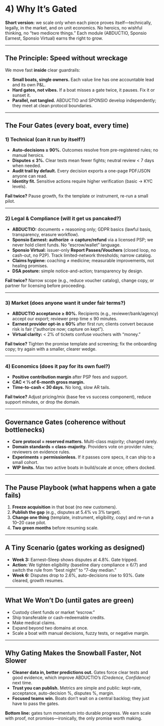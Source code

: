 # 4) Why It’s Gated

**Short version:** we scale only when each piece proves itself—technically, legally, in the market, and on unit economics. No heroics, no wishful thinking, no “two mediocre things.” Each module (ABDUCTIO, Sponsio Earnest, Sponsio Virtual) earns the right to grow.

---

## The Principle: Speed without wreckage
We move fast **inside** clear guardrails:
- **Small boats, single owners.** Each value line has one accountable lead and its own P&L.
- **Hard gates, not vibes.** If a boat misses a gate twice, it pauses. Fix it or sunset it.
- **Parallel, not tangled.** ABDUCTIO and SPONSIO develop independently; they meet at clean protocol boundaries.

---

## The Four Gates (every boat, every time)

### 1) Technical (can it run by itself?)
- **Auto-decisions ≥ 90%.** Outcomes resolve from pre-registered rules; no manual heroics.
- **Disputes ≤ 3%.** Clear tests mean fewer fights; neutral review < 7 days when needed.
- **Audit trail by default.** Every decision exports a one-page PDF/JSON anyone can read.
- **Identity fit.** Sensitive actions require higher verification (basic → KYC levels).

**Fail twice?** Pause growth, fix the template or instrument, re-run a small pilot.

---

### 2) Legal & Compliance (will it get us pancaked?)
- **ABDUCTIO:** documents + reasoning only; GDPR basics (lawful basis, transparency, erasure workflow).
- **Sponsio Earnest:** **authorize → capture/refund** via a licensed PSP; we never hold client funds. No “escrow/wallet” language.
- **Sponsio Virtual:** issuer-only **Report Passes/Vouchers** (closed loop, no cash-out, no P2P). Track limited-network thresholds; narrow catalog.
- **Claims hygiene:** coaching ≠ medicine; measurable improvements, not healing promises.
- **DSA posture:** simple notice-and-action; transparency by design.

**Fail twice?** Narrow scope (e.g., reduce voucher catalog), change copy, or partner for licensing before proceeding.

---

### 3) Market (does anyone want it under fair terms?)
- **ABDUCTIO acceptance ≥ 80%.** Recipients (e.g., reviewer/bank/agency) accept our export; reviewer prep time ≤ 90 minutes.
- **Earnest provider opt-in ≥ 60%** after first run; clients convert because risk is fair (“authorize now; capture on kept”).
- **Virtual clarity:** < 2% of tickets confuse vouchers with “money.”

**Fail twice?** Tighten the promise template and screening; fix the onboarding copy; try again with a smaller, clearer wedge.

---

### 4) Economics (does it pay for its own fuel?)
- **Positive contribution margin** after PSP fees and support.
- **CAC < ⅓ of 6-month gross margin.**
- **Time-to-cash < 30 days.** No long, slow AR tails.

**Fail twice?** Adjust pricing/mix (base fee vs success component), reduce support minutes, or drop the domain.

---

## Governance Gates (coherence without bottlenecks)
- **Core protocol = reserved matters.** Multi-class majority; changed rarely.
- **Domain standards = class-majority.** Providers vote on provider rules; reviewers on evidence rules.
- **Experiments = permissionless.** If it passes core specs, it can ship to a small cohort.
- **WIP limits.** Max two active boats in build/scale at once; others docked.

---

## The Pause Playbook (what happens when a gate fails)
1. **Freeze acquisition** in that boat (no new customers).  
2. **Publish the gap** (e.g., disputes at 5.4% vs 3% target).  
3. **Change one thing** (template, instrument, eligibility, copy) and re-run a 10–20 case pilot.  
4. **Two green months** before resuming scale.

---

## A Tiny Scenario (gates working as designed)
- **Week 3:** Earnest–Sleep shows disputes at 4.8%. Gate tripped.  
- **Action:** We tighten eligibility (baseline diary compliance ≥ 6/7) and switch the rule from “best night” to “7-day median.”  
- **Week 6:** Disputes drop to 2.6%, auto-decisions rise to 93%. Gate cleared, growth resumes.

---

## What We Won’t Do (until gates are green)
- Custody client funds or market “escrow.”  
- Ship transferable or cash-redeemable credits.  
- Make medical claims.  
- Expand beyond two domains at once.  
- Scale a boat with manual decisions, fuzzy tests, or negative margin.

---

## Why Gating Makes the Snowball Faster, Not Slower
- **Cleaner data in, better predictions out.** Gates force clear tests and good evidence, which improve ABDUCTIO’s *(Credence, Confidence)* next time.  
- **Trust you can publish.** Metrics are simple and public: kept-rate, acceptance, auto-decision %, disputes %, margin.  
- **Focused teams win.** Boats don’t wait on a central backlog; they just have to pass the gates.

**Bottom line:** gates turn momentum into durable progress. We earn scale with proof, not promises—ironically, the only promise worth making.
